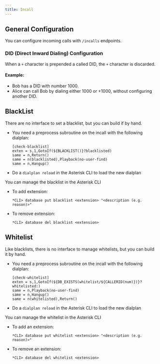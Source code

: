 ```yaml
---
title: Incall
---
```


## General Configuration

You can configure incoming calls with `/incalls` endpoints.

### DID (Direct Inward Dialing) Configuration

When a `+` character is prepended a called DID, the `+` character is discarded.

#### Example:

- Bob has a DID with number 1000.
- Alice can call Bob by dialing either 1000 or +1000, without configuring another DID.

## BlackList

There are no interface to set a blacklist, but you can build if by hand.

- You need a preprocess subroutine on the incall with the following dialplan:

    ```dialplan
    [check-blacklist]
    exten = s,1,GotoIf(${BLACKLIST()}?blacklisted)
    same = n,Return()
    same = n(blacklisted),Playback(no-user-find)
    same = n,Hangup()
    ```

- Do a `dialplan reload` in the Asterisk CLI to load the new dialplan

You can manage the blacklist in the Asterisk CLI

- To add extension:

    ```asteriskcli
    *CLI> database put blacklist <extension> "<description (e.g. reason)>"
    ```

- To remove extension:

    ```asteriskcli
    *CLI> database del blacklist <extension>
    ```

## Whitelist

Like blacklists, there is no interface to manage whitelists, but you can build it by hand.

- You need a preprocess subroutine on the incall with the following dialplan:

    ```dialplan
    [check-whitelist]
    exten = s,1,GotoIf(${DB_EXISTS(whitelist/${CALLERID(num)})}?whitelisted:)
    same = n,Playback(no-user-find)
    same = n,Hangup()
    same = n(whitelisted),Return()
    ```

- Do a `dialplan reload` in the Asterisk CLI to load the new dialplan

You can manage the whitelist in the Asterisk CLI

- To add an extension:

    ```asteriskcli
    *CLI> database put whitelist <extension> "<description (e.g. reason)>"
    ```

- To remove an extension:

    ```asteriskcli
    *CLI> database del whitelist <extension>
    ```
